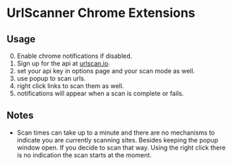 # UrlScanner Chrome Extensions

## Usage

0. Enable chrome notifications if disabled.
1. Sign up for the api at [urlscan.io](https://urlscan.io/).
2. set your api key in options page and your scan mode as well.
4. use popup to scan urls.
5. right click links to scan them as well.
6. notifications will appear when a scan is complete or fails.


## Notes
* Scan times can take up to a minute and there are no mechanisms to indicate you are currently scanning sites. Besides keeping the popup window open. If you decide to scan that way. Using the right click there is no indication the scan starts at the moment.
